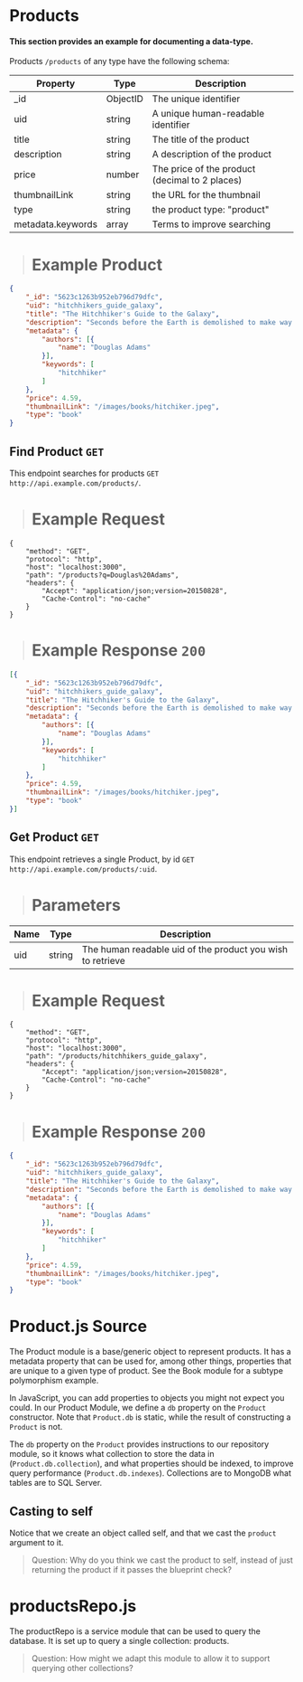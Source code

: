 # Products

#### This section provides an example for documenting a data-type.

Products `/products` of any type have the following schema:

Property | Type | Description
---- | ---- | -----------
_id | ObjectID | The unique identifier
uid | string | A unique human-readable identifier
title | string | The title of the product
description | string | A description of the product
price | number | The price of the product (decimal to 2 places)
thumbnailLink | string | the URL for the thumbnail
type | string | the product type: "product"
metadata.keywords | array | Terms to improve searching

> # Example Product

```json
{
	"_id": "5623c1263b952eb796d79dfc",
	"uid": "hitchhikers_guide_galaxy",
	"title": "The Hitchhiker's Guide to the Galaxy",
	"description": "Seconds before the Earth is demolished to make way for a galactic freeway, Arthur Dent is plucked off the planet by his friend Ford Prefect, a researcher for the revised edition of The Hitchhiker's Guide to the Galaxy who, for the last fifteen years, has been posing as an out-of-work actor. Together this dynamic pair begin a journey through space aided by quotes from The Hitchhiker's ",
	"metadata": {
		"authors": [{
			"name": "Douglas Adams"
        }],
		"keywords": [
			"hitchhiker"
		]
	},
	"price": 4.59,
	"thumbnailLink": "/images/books/hitchiker.jpeg",
	"type": "book"
}
```

## Find Product `GET`

This endpoint searches for products `GET http://api.example.com/products/`.

> # Example Request

```endpoint
{
    "method": "GET",
    "protocol": "http",
    "host": "localhost:3000",
    "path": "/products?q=Douglas%20Adams",
    "headers": {
        "Accept": "application/json;version=20150828",
        "Cache-Control": "no-cache"
    }
}
```

> # Example Response `200`

```json
[{
	"_id": "5623c1263b952eb796d79dfc",
	"uid": "hitchhikers_guide_galaxy",
	"title": "The Hitchhiker's Guide to the Galaxy",
	"description": "Seconds before the Earth is demolished to make way for a galactic freeway, Arthur Dent is plucked off the planet by his friend Ford Prefect, a researcher for the revised edition of The Hitchhiker's Guide to the Galaxy who, for the last fifteen years, has been posing as an out-of-work actor. Together this dynamic pair begin a journey through space aided by quotes from The Hitchhiker's ",
	"metadata": {
		"authors": [{
			"name": "Douglas Adams"
        }],
		"keywords": [
			"hitchhiker"
		]
	},
	"price": 4.59,
	"thumbnailLink": "/images/books/hitchiker.jpeg",
	"type": "book"
}]
```

## Get Product `GET`

This endpoint retrieves a single Product, by id `GET http://api.example.com/products/:uid`.

> # Parameters

Name | Type | Description
---- | ---- | -----------
uid | string | The human readable uid of the product you wish to retrieve


> # Example Request

```endpoint
{
    "method": "GET",
    "protocol": "http",
    "host": "localhost:3000",
    "path": "/products/hitchhikers_guide_galaxy",
    "headers": {
        "Accept": "application/json;version=20150828",
        "Cache-Control": "no-cache"
    }
}
```

> # Example Response `200`

```json
{
	"_id": "5623c1263b952eb796d79dfc",
	"uid": "hitchhikers_guide_galaxy",
	"title": "The Hitchhiker's Guide to the Galaxy",
	"description": "Seconds before the Earth is demolished to make way for a galactic freeway, Arthur Dent is plucked off the planet by his friend Ford Prefect, a researcher for the revised edition of The Hitchhiker's Guide to the Galaxy who, for the last fifteen years, has been posing as an out-of-work actor. Together this dynamic pair begin a journey through space aided by quotes from The Hitchhiker's ",
	"metadata": {
		"authors": [{
			"name": "Douglas Adams"
        }],
		"keywords": [
			"hitchhiker"
		]
	},
	"price": 4.59,
	"thumbnailLink": "/images/books/hitchiker.jpeg",
	"type": "book"
}
```

# Product.js Source
The Product module is a base/generic object to represent products. It has a metadata property that can be used for, among other things, properties that are unique to a given type of product. See the Book module for a subtype polymorphism example.

In JavaScript, you can add properties to objects you might not expect you could. In our Product Module, we define a `db` property on the `Product` constructor. Note that `Product.db` is static, while the result of constructing a `Product` is not.

The `db` property on the `Product` provides instructions to our repository module, so it knows what collection to store the data in (`Product.db.collection`), and what properties should be indexed, to improve query performance (`Product.db.indexes`). Collections are to MongoDB what tables are to SQL Server.

## Casting to self
Notice that we create an object called self, and that we cast the `product` argument to it.

> Question: Why do you think we cast the product to self, instead of just returning the product if it passes the blueprint check?

# productsRepo.js
The productRepo is a service module that can be used to query the database. It is set up to query a single collection: products.

> Question: How might we adapt this module to allow it to support querying other collections?
